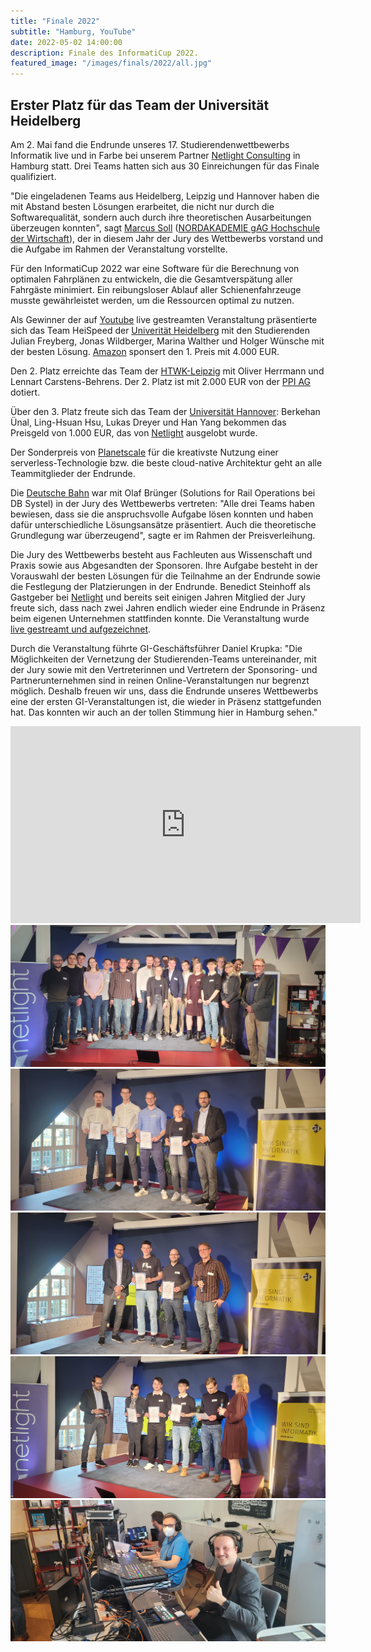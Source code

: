 ```yaml
---
title: "Finale 2022"
subtitle: "Hamburg, YouTube"
date: 2022-05-02 14:00:00
description: Finale des InformatiCup 2022.
featured_image: "/images/finals/2022/all.jpg"
---
```


## Erster Platz für das Team der Universität Heidelberg

Am 2. Mai fand die Endrunde unseres 17. Studierendenwettbewerbs Informatik live und in Farbe bei unserem Partner [Netlight Consulting](https://www.netlight.com/) in Hamburg statt. Drei Teams hatten sich aus 30 Einreichungen für das Finale qualifiziert.

"Die eingeladenen Teams aus Heidelberg, Leipzig und Hannover haben die mit Abstand besten Lösungen erarbeitet, die nicht nur durch die Softwarequalität, sondern auch durch ihre theoretischen Ausarbeitungen überzeugen konnten", sagt [Marcus Soll](https://msoll.de/) ([NORDAKADEMIE gAG Hochschule der Wirtschaft](https://www.nordakademie.de/)), der in diesem Jahr der Jury des Wettbewerbs vorstand und die Aufgabe im Rahmen der Veranstaltung vorstellte.

Für den InformatiCup 2022 war eine Software für die Berechnung von optimalen Fahrplänen zu entwickeln, die die Gesamtverspätung aller Fahrgäste minimiert. Ein reibungsloser Ablauf aller Schienenfahrzeuge musste gewährleistet werden, um die Ressourcen optimal zu nutzen.

Als Gewinner der auf [Youtube](https://www.youtube.com/watch?v=NQo3vsxye2c) live gestreamten Veranstaltung präsentierte sich das Team HeiSpeed der [Univerität Heidelberg](http://uni-heidelberg.de/) mit den Studierenden Julian Freyberg, Jonas Wildberger, Marina Walther und Holger Wünsche mit der besten Lösung. [Amazon](https://amazon.jobs/) sponsert den 1. Preis mit 4.000 EUR.

Den 2. Platz erreichte das Team der [HTWK-Leipzig](https://www.htwk-leipzig.de/) mit Oliver Herrmann und Lennart Carstens-Behrens. Der 2. Platz ist mit 2.000 EUR von der [PPI AG](http://www.ppi.de/) dotiert.

Über den 3. Platz freute sich das Team der [Universität Hannover](https://www.uni-hannover.de/): Berkehan Ünal, Ling-Hsuan Hsu, Lukas Dreyer und Han Yang bekommen das Preisgeld von 1.000 EUR, das von [Netlight](https://www.netlight.com/) ausgelobt wurde.

Der Sonderpreis von [Planetscale](https://planetscale.com/) für die kreativste Nutzung einer serverless-Technologie bzw. die beste cloud-native Architektur geht an alle Teammitglieder der Endrunde.

Die [Deutsche Bahn](https://www.deutschebahn.com/) war mit Olaf Brünger (Solutions for Rail Operations bei DB Systel) in der Jury des Wettbewerbs vertreten: "Alle drei Teams haben bewiesen, dass sie die anspruchsvolle Aufgabe lösen konnten und haben dafür unterschiedliche Lösungsansätze präsentiert. Auch die theoretische Grundlegung war überzeugend", sagte er im Rahmen der Preisverleihung.

Die Jury des Wettbewerbs besteht aus Fachleuten aus Wissenschaft und Praxis sowie aus Abgesandten der Sponsoren. Ihre Aufgabe besteht in der Vorauswahl der besten Lösungen für die Teilnahme an der Endrunde sowie die Festlegung der Platzierungen in der Endrunde. Benedict Steinhoff als Gastgeber bei [Netlight](https://www.netlight.com/) und bereits seit einigen Jahren Mitglied der Jury freute sich, dass nach zwei Jahren endlich wieder eine Endrunde in Präsenz beim eigenen Unternehmen stattfinden konnte. Die Veranstaltung wurde [live gestreamt und aufgezeichnet](https://www.youtube.com/watch?v=NQo3vsxye2c).

Durch die Veranstaltung führte GI-Geschäftsführer Daniel Krupka: "Die Möglichkeiten der Vernetzung der Studierenden-Teams untereinander, mit der Jury sowie mit den Vertreterinnen und Vertretern der Sponsoring- und Partnerunternehmen sind in reinen Online-Veranstaltungen nur begrenzt möglich. Deshalb freuen wir uns, dass die Endrunde unseres Wettbewerbs eine der ersten GI-Veranstaltungen ist, die wieder in Präsenz stattgefunden hat. Das konnten wir auch an der tollen Stimmung hier in Hamburg sehen."

<iframe width="560" height="315" src="https://www.youtube.com/embed/NQo3vsxye2c" title="YouTube video player" frameborder="0" allow="accelerometer; autoplay; clipboard-write; encrypted-media; gyroscope; picture-in-picture" allowfullscreen></iframe>

<div class="gallery" data-columns="1">
	<img src="/images/finals/2022/all.jpg">
    <img src="/images/finals/2022/1.jpg">
    <img src="/images/finals/2022/2.jpg">
    <img src="/images/finals/2022/3.jpg">
    <img src="/images/finals/2022/producers.jpg">
</div>
